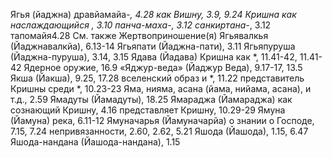 Ягья (йаджна)
	дравйамайа-*, 4.28
	как Вишну, 3.9, 9.24
	Кришна как наслаждающийся *, 3.10
	панча-маха-*, 3.12 
	санкиртана-*, 3.12 
	тапомайя4.28
	См. также Жертвоприношение(я) 
Ягьявалкья (Йаджнавалкйа), 6.13-14 
Ягьяпати (Йаджна-пати), 3.11 
Ягьяпуруша (Йаджна-пуруша), 3.14, 3.15 
Ядава (Йадава)
	Кришна
		как *, 11.41-42, 11.41-42 
Ядерное оружие, 16.9
«Яджур-веда» (Йаджур Веда), 9.17-17, 13.5
Якша (Йакша), 9.25, 17.28 
	вселенский образ и *, 11.22 
	представитель Кришны среди *, 10.23-23
Яма, нияма, асана (йама, нийама, асана), и т.д., 2.59 
Ямадуты (Йамадуты), 18.25 
Ямараджа (Йамараджа)
	как сознающий Кришну, 4.16 
	представляет Кришну, 10.29-29 
Ямуна (Йамуна)
	река, 6.11-12 
Ямуначарья (Йамуначарйа) о
	знании о Господе, 7.15, 7.24 
	непривязанности, 2.60, 2.62, 5.21 
Яшода (Йашода), 1.15, 6.47 
Яшода-нандана (Йашода-нандана), 1.15
